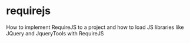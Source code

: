 requirejs
=========

How to implement RequireJS to a project and how to load JS libraries like JQuery and JqueryTools with RequireJS
